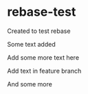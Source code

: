 # rebase-test
Created to test rebase

Some text added

Add some more text here

Add text in feature branch

And some more
